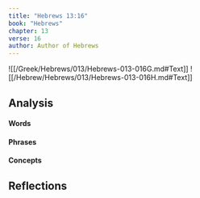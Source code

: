 ```yaml
---
title: "Hebrews 13:16"
book: "Hebrews"
chapter: 13
verse: 16
author: Author of Hebrews
---
```

![[/Greek/Hebrews/013/Hebrews-013-016G.md#Text]]
![[/Hebrew/Hebrews/013/Hebrews-013-016H.md#Text]]

## Analysis

#### Words

#### Phrases

#### Concepts

## Reflections
